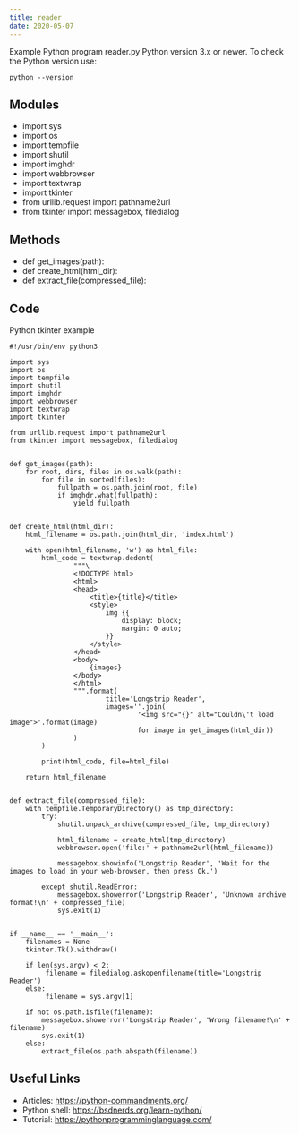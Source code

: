 ```yaml
---
title: reader
date: 2020-05-07
---
```

Example Python program reader.py
Python version 3.x or newer.
To check the Python version use:

    python --version

## Modules

* import sys
* import os
* import tempfile
* import shutil
* import imghdr
* import webbrowser
* import textwrap
* import tkinter
* from urllib.request import pathname2url
* from tkinter import messagebox, filedialog

## Methods

* def get_images(path):
* def create_html(html_dir):
* def extract_file(compressed_file):

## Code

Python tkinter example

    #!/usr/bin/env python3
    
    import sys
    import os
    import tempfile
    import shutil
    import imghdr
    import webbrowser
    import textwrap
    import tkinter
    
    from urllib.request import pathname2url
    from tkinter import messagebox, filedialog
    
    
    def get_images(path):
        for root, dirs, files in os.walk(path):
            for file in sorted(files):
                fullpath = os.path.join(root, file)
                if imghdr.what(fullpath):
                    yield fullpath
    
    
    def create_html(html_dir):
        html_filename = os.path.join(html_dir, 'index.html')
    
        with open(html_filename, 'w') as html_file:
            html_code = textwrap.dedent(
                    """\
                    <!DOCTYPE html>
                    <html>
                    <head>
                        <title>{title}</title>
                        <style>
                            img {{
                                display: block;
                                margin: 0 auto;
                            }}
                        </style>
                    </head>
                    <body>
                        {images}
                    </body>
                    </html>
                    """.format(
                            title='Longstrip Reader',
                            images=''.join(
                                    '<img src="{}" alt="Couldn\'t load image">'.format(image)
                                    for image in get_images(html_dir))
                    )
            )
    
            print(html_code, file=html_file)
    
        return html_filename
    
    
    def extract_file(compressed_file):
        with tempfile.TemporaryDirectory() as tmp_directory:
            try:
                shutil.unpack_archive(compressed_file, tmp_directory)
    
                html_filename = create_html(tmp_directory)
                webbrowser.open('file:' + pathname2url(html_filename))
    
                messagebox.showinfo('Longstrip Reader', 'Wait for the images to load in your web-browser, then press Ok.')
    
            except shutil.ReadError:
                messagebox.showerror('Longstrip Reader', 'Unknown archive format!\n' + compressed_file)
                sys.exit(1)
    
    
    if __name__ == '__main__':
        filenames = None
        tkinter.Tk().withdraw()
    
        if len(sys.argv) < 2:
             filename = filedialog.askopenfilename(title='Longstrip Reader')
        else:
             filename = sys.argv[1]
    
        if not os.path.isfile(filename):
            messagebox.showerror('Longstrip Reader', 'Wrong filename!\n' + filename)
            sys.exit(1)
        else:
            extract_file(os.path.abspath(filename))
    

## Useful Links

- Articles: https://python-commandments.org/
- Python shell: https://bsdnerds.org/learn-python/
- Tutorial: https://pythonprogramminglanguage.com/
